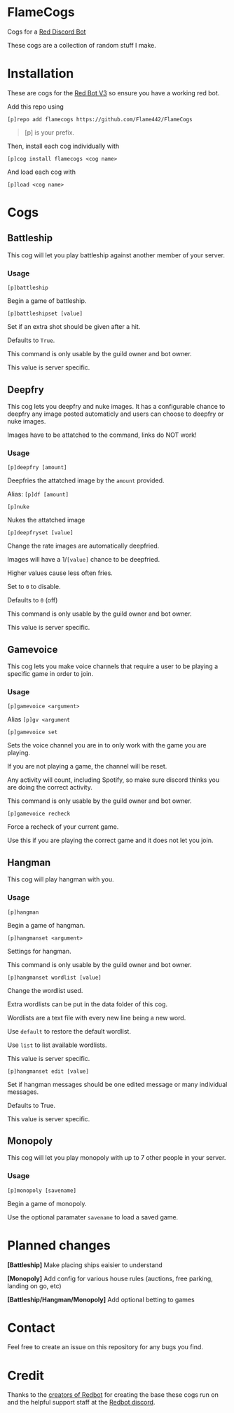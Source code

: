 # FlameCogs

Cogs for a [Red Discord Bot](https://github.com/Cog-Creators/Red-DiscordBot)

These cogs are a collection of random stuff I make.

# Installation

These are cogs for the [Red Bot V3](https://github.com/Cog-Creators/Red-DiscordBot/tree/V3/develop) so ensure you have a working red bot.

Add this repo using

`[p]repo add flamecogs https://github.com/Flame442/FlameCogs`    

>[p] is your prefix.

Then, install each cog individually with

`[p]cog install flamecogs <cog name>`

And load each cog with

`[p]load <cog name>`

# Cogs

## Battleship

This cog will let you play battleship against another member of your server.

### Usage

`[p]battleship`

Begin a game of battleship.

`[p]battleshipset [value]`

Set if an extra shot should be given after a hit.

Defaults to `True`.

This command is only usable by the guild owner and bot owner.

This value is server specific.

## Deepfry

This cog lets you deepfry and nuke images. It has a configurable chance to deepfry any image posted automaticly and users can choose to deepfry or nuke images. 

Images have to be attatched to the command, links do NOT work!

### Usage

`[p]deepfry [amount]`

Deepfries the attatched image by the `amount` provided.

Alias: `[p]df [amount]`

`[p]nuke`

Nukes the attatched image

`[p]deepfryset [value]`

Change the rate images are automatically deepfried.

Images will have a 1/`[value]` chance to be deepfried.

Higher values cause less often fries.

Set to `0` to disable.

Defaults to `0` (off)

This command is only usable by the guild owner and bot owner.

This value is server specific.

## Gamevoice

This cog lets you make voice channels that require a user to be playing a specific game in order to join.

### Usage

`[p]gamevoice <argument>`

Alias `[p]gv <argument`

`[p]gamevoice set`

Sets the voice channel you are in to only work with the game you are playing.

If you are not playing a game, the channel will be reset.

Any activity will count, including Spotify, so make sure discord thinks you are doing the correct activity.

This command is only usable by the guild owner and bot owner.

`[p]gamevoice recheck`

Force a recheck of your current game.

Use this if you are playing the correct game and it does not let you join.

## Hangman

This cog will play hangman with you.

### Usage

`[p]hangman`

Begin a game of hangman.

`[p]hangmanset <argument>`

Settings for hangman.

This command is only usable by the guild owner and bot owner.

`[p]hangmanset wordlist [value]`

Change the wordlist used.

Extra wordlists can be put in the data folder of this cog.

Wordlists are a text file with every new line being a new word.

Use `default` to restore the default wordlist.

Use `list` to list available wordlists.

This value is server specific.

`[p]hangmanset edit [value]`

Set if hangman messages should be one edited message or many individual messages.

Defaults to True.

This value is server specific.

## Monopoly

This cog will let you play monopoly with up to 7 other people in your server.

### Usage

`[p]monopoly [savename]`

Begin a game of monopoly. 

Use the optional paramater `savename` to load a saved game.

# Planned changes

**[Battleship]** Make placing ships eaisier to understand

**[Monopoly]** Add config for various house rules (auctions, free parking, landing on go, etc)

**[Battleship/Hangman/Monopoly]** Add optional betting to games

# Contact

Feel free to create an issue on this repository for any bugs you find.

# Credit

Thanks to the [creators of Redbot](https://github.com/Cog-Creators/Red-DiscordBot/graphs/contributors) for creating the base these cogs run on and the helpful support staff at the [Redbot discord](https://discord.gg/red).
